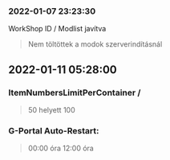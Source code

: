 ### 2022-01-07 23:23:30

WorkShop ID / Modlist javítva

> Nem töltöttek a modok szerverindításnál

## 2022-01-11 05:28:00
### ItemNumbersLimitPerContainer / 
> 50 helyett 100

### G-Portal Auto-Restart:
> 00:00 óra
> 12:00 óra